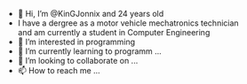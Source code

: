 - 👋 Hi, I’m @KinGJonnix and 24 years old
- I have a dergree as a motor vehicle mechatronics technician  
  and am currently a student in Computer Engineering
- 👀 I’m interested in programming
- 🌱 I’m currently learning to programm ...
- 💞️ I’m looking to collaborate on ...
- 📫 How to reach me ...

<!---
KinGJonnix/KinGJonnix is a ✨ special ✨ repository because its `README.md` (this file) appears on your GitHub profile.
You can click the Preview link to take a look at your changes.
--->
